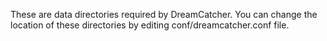 These are data directories required by DreamCatcher. You can change the location of these directories by editing conf/dreamcatcher.conf file.
